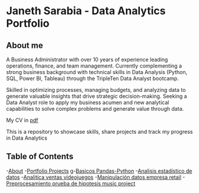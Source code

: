 # Janeth Sarabia - Data Analytics Portfolio

## About me

A Business Administrator with over 10 years of experience leading operations, finance, and team management. Currently complementing a strong business background with technical skills in Data Analysis (Python, SQL, Power BI, Tableau) through the TripleTen Data Analyst bootcamp.

Skilled in optimizing processes, managing budgets, and analyzing data to generate valuable insights that drive strategic decision-making. Seeking a Data Analyst role to apply my business acumen and new analytical capabilities to solve complex problems and generate value through data.

My CV in [pdf](https://github.com/JaneSarabiaC/data-analytics-portafolio/tree/main/CV-Janeth-Sarabia)

This is a repository to showcase skills, share projects and track my progress in Data Analytics

## Table of Contents

-[About](https://github.com/JaneSarabiaC/data-analytics-portafolio/blob/main/README.md) -[Portfolio Projects]() g-[Basicos Pandas-Python](https://github.com/JaneSarabiaC/data-analytics-portafolio/tree/main/B%C3%A1sicos%20Pandas-Python) -[Analisis estadístico de datos](https://github.com/JaneSarabiaC/data-analytics-portafolio/tree/main/Analisis-estad%C3%ADstico-de-datos) -[Analitica ventas videojuegos](https://github.com/JaneSarabiaC/data-analytics-portafolio/tree/main/Analitica-ventas-videojuegos) -[Manipulación datos empresa retail](https://github.com/JaneSarabiaC/data-analytics-portafolio/tree/main/Manipulaci%C3%B3n-datos-empresa-retail) -[Preprocesamiento prueba de hipotesis music project](https://github.com/JaneSarabiaC/data-analytics-portafolio/tree/main/Preprocesamiento-prueba-de-hipotesis-music-project)
